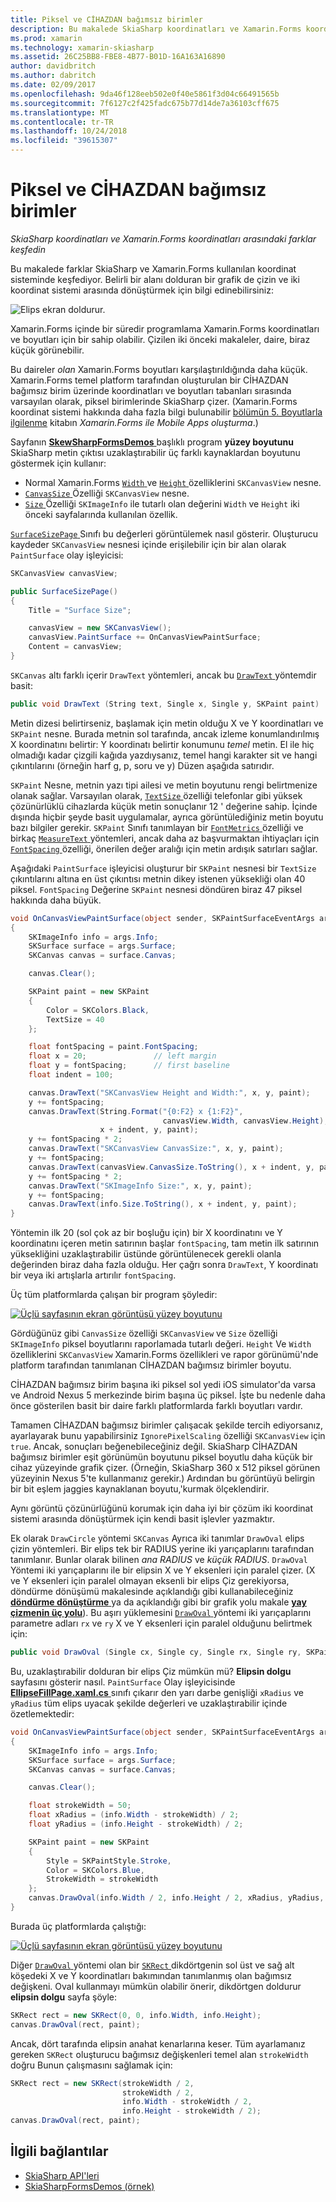 ```yaml
---
title: Piksel ve CİHAZDAN bağımsız birimler
description: Bu makalede SkiaSharp koordinatları ve Xamarin.Forms koordinatları arasındaki farklar keşfediyor ve bu örnek kod ile gösterir.
ms.prod: xamarin
ms.technology: xamarin-skiasharp
ms.assetid: 26C25BB8-FBE8-4B77-B01D-16A163A16890
author: davidbritch
ms.author: dabritch
ms.date: 02/09/2017
ms.openlocfilehash: 9da46f128eeb502e0f40e5861f3d04c66491565b
ms.sourcegitcommit: 7f6127c2f425fadc675b77d14de7a36103cff675
ms.translationtype: MT
ms.contentlocale: tr-TR
ms.lasthandoff: 10/24/2018
ms.locfileid: "39615307"
---
```

# <a name="pixels-and-device-independent-units"></a>Piksel ve CİHAZDAN bağımsız birimler

_SkiaSharp koordinatları ve Xamarin.Forms koordinatları arasındaki farklar keşfedin_

Bu makalede farklar SkiaSharp ve Xamarin.Forms kullanılan koordinat sisteminde keşfediyor. Belirli bir alanı dolduran bir grafik de çizin ve iki koordinat sistemi arasında dönüştürmek için bilgi edinebilirsiniz:

![](pixels-images/screenfillexample.png "Elips ekran doldurur.")

Xamarin.Forms içinde bir süredir programlama Xamarin.Forms koordinatları ve boyutları için bir sahip olabilir. Çizilen iki önceki makaleler, daire, biraz küçük görünebilir.

Bu daireler *olan* Xamarin.Forms boyutları karşılaştırıldığında daha küçük. Xamarin.Forms temel platform tarafından oluşturulan bir CİHAZDAN bağımsız birim üzerinde koordinatları ve boyutları tabanları sırasında varsayılan olarak, piksel birimlerinde SkiaSharp çizer. (Xamarin.Forms koordinat sistemi hakkında daha fazla bilgi bulunabilir [bölümün 5. Boyutlarla ilgilenme](~/xamarin-forms/creating-mobile-apps-xamarin-forms/summaries/chapter05.md) kitabın *Xamarin.Forms ile Mobile Apps oluşturma*.)

Sayfanın [ **SkewSharpFormsDemos** ](https://developer.xamarin.com/samples/xamarin-forms/SkiaSharpForms/Demos/) başlıklı program **yüzey boyutunu** SkiaSharp metin çıktısı uzaklaştırabilir üç farklı kaynaklardan boyutunu göstermek için kullanır:

- Normal Xamarin.Forms [ `Width` ](xref:Xamarin.Forms.VisualElement.Width) ve [ `Height` ](xref:Xamarin.Forms.VisualElement.Height) özelliklerini `SKCanvasView` nesne.
- [ `CanvasSize` ](xref:SkiaSharp.Views.Forms.SKCanvasView.CanvasSize) Özelliği `SKCanvasView` nesne.
- [ `Size` ](xref:SkiaSharp.SKImageInfo.Size) Özelliği `SKImageInfo` ile tutarlı olan değerini `Width` ve `Height` iki önceki sayfalarında kullanılan özellik.

[ `SurfaceSizePage` ](https://github.com/xamarin/xamarin-forms-samples/blob/master/SkiaSharpForms/Demos/Demos/SkiaSharpFormsDemos/Basics/SurfaceSizePage.cs) Sınıfı bu değerleri görüntülemek nasıl gösterir. Oluşturucu kaydeder `SKCanvasView` nesnesi içinde erişilebilir için bir alan olarak `PaintSurface` olay işleyicisi:

```csharp
SKCanvasView canvasView;

public SurfaceSizePage()
{
    Title = "Surface Size";

    canvasView = new SKCanvasView();
    canvasView.PaintSurface += OnCanvasViewPaintSurface;
    Content = canvasView;
}
```

`SKCanvas` altı farklı içerir `DrawText` yöntemleri, ancak bu [ `DrawText` ](xref:SkiaSharp.SKCanvas.DrawText(System.String,System.Single,System.Single,SkiaSharp.SKPaint)) yöntemdir basit:

```csharp
public void DrawText (String text, Single x, Single y, SKPaint paint)
```

Metin dizesi belirtirseniz, başlamak için metin olduğu X ve Y koordinatları ve `SKPaint` nesne. Burada metnin sol tarafında, ancak izleme konumlandırılmış X koordinatını belirtir: Y koordinatı belirtir konumunu *temel* metin. El ile hiç olmadığı kadar çizgili kağıda yazdıysanız, temel hangi karakter sit ve hangi çıkıntılarını (örneğin harf g, p, soru ve y) Düzen aşağıda satırıdır.

`SKPaint` Nesne, metnin yazı tipi ailesi ve metin boyutunu rengi belirtmenize olanak sağlar. Varsayılan olarak, [ `TextSize` ](xref:SkiaSharp.SKPaint.TextSize) özelliği telefonlar gibi yüksek çözünürlüklü cihazlarda küçük metin sonuçlanır 12 ' değerine sahip. İçinde dışında hiçbir şeyde basit uygulamalar, ayrıca görüntülediğiniz metin boyutu bazı bilgiler gerekir. `SKPaint` Sınıfı tanımlayan bir [ `FontMetrics` ](xref:SkiaSharp.SKPaint.FontMetrics) özelliği ve birkaç [ `MeasureText` ](xref:SkiaSharp.SKPaint.MeasureText(System.String)) yöntemleri, ancak daha az başvurmaktan ihtiyaçları için [ `FontSpacing` ](xref:SkiaSharp.SKPaint.FontSpacing) özelliği, önerilen değer aralığı için metin ardışık satırları sağlar.

Aşağıdaki `PaintSurface` işleyicisi oluşturur bir `SKPaint` nesnesi bir `TextSize` çıkıntılarını altına en üst çıkıntısı metnin dikey istenen yüksekliği olan 40 piksel. `FontSpacing` Değerine `SKPaint` nesnesi döndüren biraz 47 piksel hakkında daha büyük.

```csharp
void OnCanvasViewPaintSurface(object sender, SKPaintSurfaceEventArgs args)
{
    SKImageInfo info = args.Info;
    SKSurface surface = args.Surface;
    SKCanvas canvas = surface.Canvas;

    canvas.Clear();

    SKPaint paint = new SKPaint
    {
        Color = SKColors.Black,
        TextSize = 40
    };

    float fontSpacing = paint.FontSpacing;
    float x = 20;               // left margin
    float y = fontSpacing;      // first baseline
    float indent = 100;

    canvas.DrawText("SKCanvasView Height and Width:", x, y, paint);
    y += fontSpacing;
    canvas.DrawText(String.Format("{0:F2} x {1:F2}",
                                  canvasView.Width, canvasView.Height),
                    x + indent, y, paint);
    y += fontSpacing * 2;
    canvas.DrawText("SKCanvasView CanvasSize:", x, y, paint);
    y += fontSpacing;
    canvas.DrawText(canvasView.CanvasSize.ToString(), x + indent, y, paint);
    y += fontSpacing * 2;
    canvas.DrawText("SKImageInfo Size:", x, y, paint);
    y += fontSpacing;
    canvas.DrawText(info.Size.ToString(), x + indent, y, paint);
}
```

Yöntemin ilk 20 (sol çok az bir boşluğu için) bir X koordinatını ve Y koordinatını içeren metin satırının başlar `fontSpacing`, tam metin ilk satırının yüksekliğini uzaklaştırabilir üstünde görüntülenecek gerekli olanla değerinden biraz daha fazla olduğu. Her çağrı sonra `DrawText`, Y koordinatı bir veya iki artışlarla artırılır `fontSpacing`.

Üç tüm platformlarda çalışan bir program şöyledir:

[![](pixels-images/surfacesize-small.png "Üçlü sayfasının ekran görüntüsü yüzey boyutunu")](pixels-images/surfacesize-large.png#lightbox "Üçlü sayfasının ekran görüntüsü Surface boyutu")

Gördüğünüz gibi `CanvasSize` özelliği `SKCanvasView` ve `Size` özelliği `SKImageInfo` piksel boyutlarını raporlamada tutarlı değeri. `Height` Ve `Width` özelliklerini `SKCanvasView` Xamarin.Forms özellikleri ve rapor görünümü'nde platform tarafından tanımlanan CİHAZDAN bağımsız birimler boyutu.

CİHAZDAN bağımsız birim başına iki piksel sol yedi iOS simulator'da varsa ve Android Nexus 5 merkezinde birim başına üç piksel. İşte bu nedenle daha önce gösterilen basit bir daire farklı platformlarda farklı boyutları vardır.

Tamamen CİHAZDAN bağımsız birimler çalışacak şekilde tercih ediyorsanız, ayarlayarak bunu yapabilirsiniz `IgnorePixelScaling` özelliği `SKCanvasView` için `true`. Ancak, sonuçları beğenebileceğiniz değil. SkiaSharp CİHAZDAN bağımsız birimler eşit görünümün boyutunu piksel boyutlu daha küçük bir cihaz yüzeyinde grafik çizer. (Örneğin, SkiaSharp 360 x 512 piksel görünen yüzeyinin Nexus 5'te kullanmanız gerekir.) Ardından bu görüntüyü belirgin bir bit eşlem jaggies kaynaklanan boyutu,'kurmak ölçeklendirir.

Aynı görüntü çözünürlüğünü korumak için daha iyi bir çözüm iki koordinat sistemi arasında dönüştürmek için kendi basit işlevler yazmaktır.

Ek olarak `DrawCircle` yöntemi `SKCanvas` Ayrıca iki tanımlar `DrawOval` elips çizin yöntemleri. Bir elips tek bir RADIUS yerine iki yarıçaplarını tarafından tanımlanır. Bunlar olarak bilinen *ana RADIUS* ve *küçük RADIUS*. `DrawOval` Yöntemi iki yarıçaplarını ile bir elipsin X ve Y eksenleri için paralel çizer. (X ve Y eksenleri için paralel olmayan eksenli bir elips Çiz gerekiyorsa, döndürme dönüşümü makalesinde açıklandığı gibi kullanabileceğiniz [ **döndürme dönüştürme** ](../transforms/rotate.md) ya da açıklandığı gibi bir grafik yolu makale [ **yay çizmenin üç yolu**](../curves/arcs.md)). Bu aşırı yüklemesini [ `DrawOval` ](xref:SkiaSharp.SKCanvas.DrawOval(System.Single,System.Single,System.Single,System.Single,SkiaSharp.SKPaint)) yöntemi iki yarıçaplarını parametre adları `rx` ve `ry` X ve Y eksenleri için paralel olduğunu belirtmek için:

```csharp
public void DrawOval (Single cx, Single cy, Single rx, Single ry, SKPaint paint)
```

Bu, uzaklaştırabilir dolduran bir elips Çiz mümkün mü? **Elipsin dolgu** sayfasını gösterir nasıl. `PaintSurface` Olay işleyicisinde [ **EllipseFillPage.xaml.cs** ](https://github.com/xamarin/xamarin-forms-samples/blob/master/SkiaSharpForms/Demos/Demos/SkiaSharpFormsDemos/Basics/EllipseFillPage.xaml.cs) sınıfı çıkarır den yarı darbe genişliği `xRadius` ve `yRadius` tüm elips uyacak şekilde değerleri ve uzaklaştırabilir içinde özetlemektedir:

```csharp
void OnCanvasViewPaintSurface(object sender, SKPaintSurfaceEventArgs args)
{
    SKImageInfo info = args.Info;
    SKSurface surface = args.Surface;
    SKCanvas canvas = surface.Canvas;

    canvas.Clear();

    float strokeWidth = 50;
    float xRadius = (info.Width - strokeWidth) / 2;
    float yRadius = (info.Height - strokeWidth) / 2;

    SKPaint paint = new SKPaint
    {
        Style = SKPaintStyle.Stroke,
        Color = SKColors.Blue,
        StrokeWidth = strokeWidth
    };
    canvas.DrawOval(info.Width / 2, info.Height / 2, xRadius, yRadius, paint);
}
```

Burada üç platformlarda çalıştığı:

[![](pixels-images/ellipsefill-small.png "Üçlü sayfasının ekran görüntüsü yüzey boyutunu")](pixels-images/ellipsefill-large.png#lightbox "Üçlü sayfasının ekran görüntüsü Surface boyutu")

Diğer [ `DrawOval` ](xref:SkiaSharp.SKCanvas.DrawOval(SkiaSharp.SKRect,SkiaSharp.SKPaint)) yöntemi olan bir [ `SKRect` ](xref:SkiaSharp.SKRect) dikdörtgenin sol üst ve sağ alt köşedeki X ve Y koordinatları bakımından tanımlanmış olan bağımsız değişkeni. Oval kullanmayı mümkün olabilir önerir, dikdörtgen doldurur **elipsin dolgu** sayfa şöyle:

```csharp
SKRect rect = new SKRect(0, 0, info.Width, info.Height);
canvas.DrawOval(rect, paint);
```

Ancak, dört tarafında elipsin anahat kenarlarına keser. Tüm ayarlamanız gereken `SKRect` oluşturucu bağımsız değişkenleri temel alan `strokeWidth` doğru Bunun çalışmasını sağlamak için:

```csharp
SKRect rect = new SKRect(strokeWidth / 2,
                         strokeWidth / 2,
                         info.Width - strokeWidth / 2,
                         info.Height - strokeWidth / 2);
canvas.DrawOval(rect, paint);
```


## <a name="related-links"></a>İlgili bağlantılar

- [SkiaSharp API'leri](https://docs.microsoft.com/dotnet/api/skiasharp)
- [SkiaSharpFormsDemos (örnek)](https://developer.xamarin.com/samples/xamarin-forms/SkiaSharpForms/Demos/)
